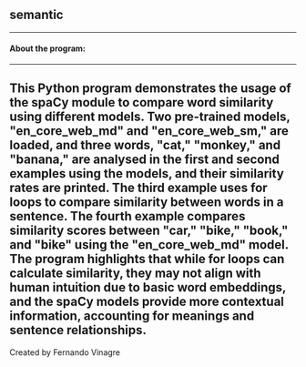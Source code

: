 ## semantic
-----------------------------------------------------------------------------------------------------------------------------------------

#### About the program:
-----------------------
This Python program demonstrates the usage of the spaCy module to compare word similarity using different models. Two pre-trained models, "en_core_web_md" and "en_core_web_sm," are loaded, and three words, "cat," "monkey," and "banana," are analysed in the first and second examples using the models, and their similarity rates are printed. The third example uses for loops to compare similarity between words in a sentence. The fourth example compares similarity scores between "car," "bike," "book," and "bike" using the "en_core_web_md" model. The program highlights that while for loops can calculate similarity, they may not align with human intuition due to basic word embeddings, and the spaCy models provide more contextual information, accounting for meanings and sentence relationships.
-----------------------------------------------------------------------------------------------------------------------------------------

Created by Fernando Vinagre
